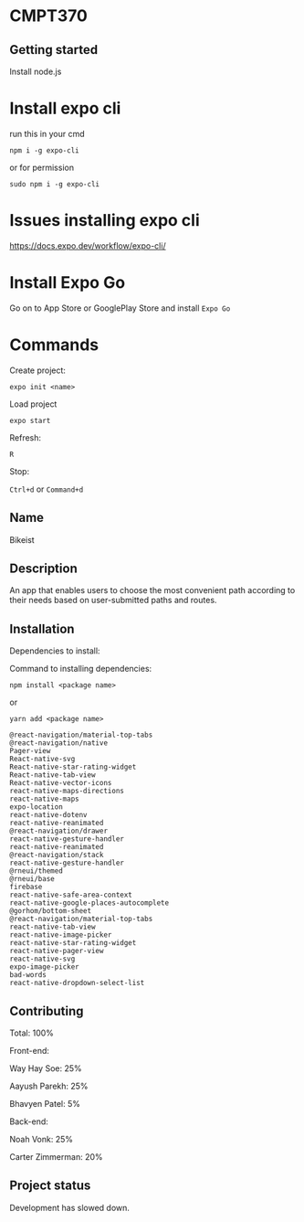 # CMPT370

## Getting started

Install node.js

# Install expo cli

run this in your cmd

```
npm i -g expo-cli
```

or for permission

```
sudo npm i -g expo-cli
```
# Issues installing expo cli

https://docs.expo.dev/workflow/expo-cli/

# Install Expo Go
Go on to App Store or GooglePlay Store and install ```Expo Go```

# Commands

Create project:

```expo init <name>```

Load project

```expo start```

Refresh: 

```R```

Stop:

```Ctrl+d``` or ```Command+d```

## Name
Bikeist

## Description
An app that enables users to choose the most convenient path according to their needs based on user-submitted paths and routes.

## Installation

Dependencies to install: 

Command to installing dependencies:

```
npm install <package name>
```

or

```
yarn add <package name>
```

```
@react-navigation/material-top-tabs
@react-navigation/native
Pager-view
React-native-svg
React-native-star-rating-widget
React-native-tab-view
React-native-vector-icons
react-native-maps-directions
react-native-maps
expo-location
react-native-dotenv
react-native-reanimated
@react-navigation/drawer
react-native-gesture-handler 
react-native-reanimated
@react-navigation/stack
react-native-gesture-handler
@rneui/themed
@rneui/base
firebase
react-native-safe-area-context
react-native-google-places-autocomplete
@gorhom/bottom-sheet
@react-navigation/material-top-tabs 
react-native-tab-view
react-native-image-picker
react-native-star-rating-widget
react-native-pager-view
react-native-svg
expo-image-picker
bad-words
react-native-dropdown-select-list
```

## Contributing

Total: 100%

Front-end:

Way Hay Soe: 25%

Aayush Parekh: 25%

Bhavyen Patel: 5%


Back-end:

Noah Vonk: 25%

Carter Zimmerman: 20%

## Project status
Development has slowed down.
